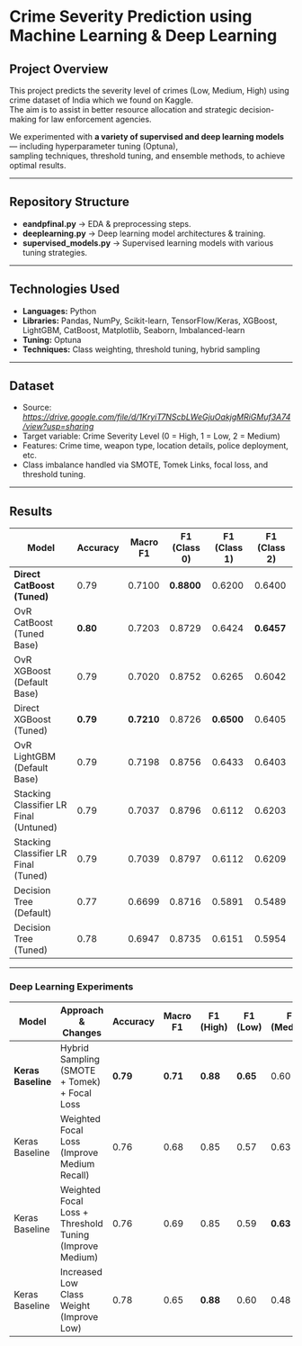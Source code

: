 # Crime Severity Prediction using Machine Learning & Deep Learning

## Project Overview
This project predicts the severity level of crimes (Low, Medium, High) using crime dataset of India which we found on Kaggle.  
The aim is to assist in better resource allocation and strategic decision-making for law enforcement agencies.

We experimented with **a variety of supervised and deep learning models** — including hyperparameter tuning (Optuna),  
sampling techniques, threshold tuning, and ensemble methods, to achieve optimal results.

---

## Repository Structure
- **eandpfinal.py** → EDA & preprocessing steps.
- **deeplearning.py** → Deep learning model architectures & training.
- **supervised_models.py** → Supervised learning models with various tuning strategies.

---

## Technologies Used
- **Languages:** Python  
- **Libraries:** Pandas, NumPy, Scikit-learn, TensorFlow/Keras, XGBoost, LightGBM, CatBoost, Matplotlib, Seaborn, Imbalanced-learn  
- **Tuning:** Optuna  
- **Techniques:** Class weighting, threshold tuning, hybrid sampling

---

## Dataset
- Source: *https://drive.google.com/file/d/1KryiT7NScbLWeGjuOakjgMRiGMuf3A74/view?usp=sharing*  
- Target variable: Crime Severity Level (0 = High, 1 = Low, 2 = Medium)  
- Features: Crime time, weapon type, location details, police deployment, etc.  
- Class imbalance handled via SMOTE, Tomek Links, focal loss, and threshold tuning.

---

## Results
| Model                                        | Accuracy | Macro F1 | F1 (Class 0) | F1 (Class 1) | F1 (Class 2) |
| -------------------------------------------- | -------- | -------- | ------------ | ------------ | ------------ |
| **Direct CatBoost (Tuned)**                  | 0.79 | 0.7100   | **0.8800**   | 0.6200       | 0.6400       |
| OvR CatBoost (Tuned Base)                    | **0.80**   | 0.7203   | 0.8729       | 0.6424       | **0.6457**   |
| OvR XGBoost (Default Base)                   | 0.79   | 0.7020   | 0.8752       | 0.6265       | 0.6042       |
| Direct XGBoost (Tuned)                       | **0.79**   | **0.7210** | 0.8726       | **0.6500**   | 0.6405       |
| OvR LightGBM (Default Base)                   | 0.79   | 0.7198   | 0.8756       | 0.6433       | 0.6403       |
| Stacking Classifier LR Final (Untuned)        | 0.79   | 0.7037   | 0.8796       | 0.6112       | 0.6203       |
| Stacking Classifier LR Final (Tuned)          | 0.79   | 0.7039   | 0.8797       | 0.6112       | 0.6209       |
| Decision Tree (Default)                       | 0.77   | 0.6699   | 0.8716       | 0.5891       | 0.5489       |
| Decision Tree (Tuned)                         | 0.78   | 0.6947   | 0.8735       | 0.6151       | 0.5954       |

---

### Deep Learning Experiments

| Model                                        | Approach & Changes                                      | Accuracy | Macro F1 | F1 (High) | F1 (Low) | F1 (Medium) |
| -------------------------------------------- | ------------------------------------------------------- | -------- | -------- | --------- | -------- | ----------- |
| **Keras Baseline**                           | Hybrid Sampling (SMOTE + Tomek) + Focal Loss            | **0.79** | **0.71** | **0.88**  | **0.65** | 0.60        |
| Keras Baseline                               | Weighted Focal Loss (Improve Medium Recall)             | 0.76     | 0.68     | 0.85      | 0.57     | 0.63        |
| Keras Baseline                               | Weighted Focal Loss + Threshold Tuning (Improve Medium) | 0.76     | 0.69     | 0.85      | 0.59     | **0.63**    |
| Keras Baseline                               | Increased Low Class Weight (Improve Low)                | 0.78     | 0.65     | **0.88**  | 0.60     | 0.48        |

